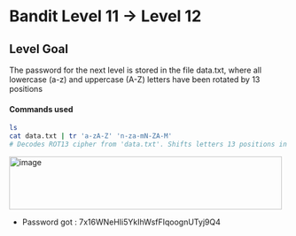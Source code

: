 # Bandit Level 11 → Level 12

## Level Goal
The password for the next level is stored in the file data.txt, where all lowercase (a-z) and uppercase (A-Z) letters have been rotated by 13 positions

#### Commands used
```bash
ls
cat data.txt | tr 'a-zA-Z' 'n-za-mN-ZA-M'
# Decodes ROT13 cipher from 'data.txt'. Shifts letters 13 positions in the alphabet to reveal the real text.
```

<img width="492" height="96" alt="image" src="https://github.com/user-attachments/assets/8cb7012b-f763-4666-b2b8-4963c565f46b" />

- Password got : 7x16WNeHIi5YkIhWsfFIqoognUTyj9Q4
